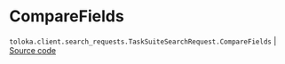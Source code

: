 # CompareFields
`toloka.client.search_requests.TaskSuiteSearchRequest.CompareFields` | [Source code](https://github.com/Toloka/toloka-kit/blob/v1.2.2/src/client/search_requests.py#L566)

